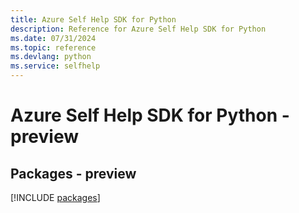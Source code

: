 ```yaml
---
title: Azure Self Help SDK for Python
description: Reference for Azure Self Help SDK for Python
ms.date: 07/31/2024
ms.topic: reference
ms.devlang: python
ms.service: selfhelp
---
```

# Azure Self Help SDK for Python - preview
## Packages - preview
[!INCLUDE [packages](self-help-index.md)]
